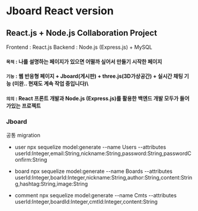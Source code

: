 # Jboard React version

## React.js + Node.js Collaboration Project

Frontend : React.js
Backend : Node.js (Express.js) + MySQL

#### `목적` : 나를 설명하는 페이지가 있으면 어떨까 싶어서 만들기 시작한 페이지

#### `기능` : 웹 반응형 페이지 + Jboard(게시판) + three.js(3D가상공간) + 실시간 채팅 기능 (미완.. 현재도 계속 작업 중입니다)\

#### `의의` : React 프론트 개발과 Node.js (Express.js)를 활용한 백엔드 개발 모두가 들어가있는 프로젝트

### Jboard
공통 migration

- user
npx sequelize model:generate --name Users --attributes userId:Integer,email:String,nickname:String,password:String,passwordConfirm:String

 

- board
npx sequelize model:generate --name Boards --attributes userId:Integer,boarId:Integer,nickname:String,author:String,content:String,hashtag:String,image:String

 

- comment
npx sequelize model:generate --name Cmts --attributes userId:Integer,boardId:Integer,cmtId:Integer,content:String
